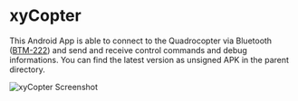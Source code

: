 # xyCopter

This Android App is able to connect to the Quadrocopter via Bluetooth ([BTM-222](http://www.xythobuz.org/index.php?p=bt)) and send and receive control commands and debug informations.
You can find the latest version as unsigned APK in the parent directory.

![xyCopter Screenshot](http://www.xythobuz.org/img/xyCopter.png)
